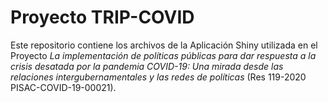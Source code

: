 # Proyecto TRIP-COVID
Este repositorio contiene los archivos de la Aplicación Shiny utilizada en el Proyecto <em>La implementación de políticas públicas para dar respuesta a la crisis desatada por la pandemia COVID-19: Una mirada desde las relaciones intergubernamentales y las redes de políticas</em> (Res 119-2020 PISAC-COVID-19-00021).